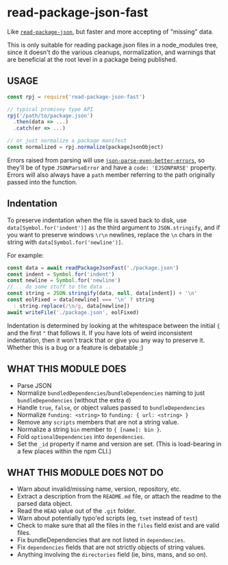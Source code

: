 # read-package-json-fast

Like [`read-package-json`](http://npm.im/read-package-json), but faster and
more accepting of "missing" data.

This is only suitable for reading package.json files in a node_modules
tree, since it doesn't do the various cleanups, normalization, and warnings
that are beneficial at the root level in a package being published.

## USAGE

```js
const rpj = require('read-package-json-fast')

// typical promisey type API
rpj('/path/to/package.json')
  .then(data => ...)
  .catch(er => ...)

// or just normalize a package manifest
const normalized = rpj.normalize(packageJsonObject)
```

Errors raised from parsing will use
[`json-parse-even-better-errors`](http://npm.im/json-parse-even-better-errors),
so they'll be of type `JSONParseError` and have a `code: 'EJSONPARSE'`
property.  Errors will also always have a `path` member referring to the
path originally passed into the function.

## Indentation

To preserve indentation when the file is saved back to disk, use
`data[Symbol.for('indent')]` as the third argument to `JSON.stringify`, and
if you want to preserve windows `\r\n` newlines, replace the `\n` chars in
the string with `data[Symbol.for('newline')]`.

For example:

```js
const data = await readPackageJsonFast('./package.json')
const indent = Symbol.for('indent')
const newline = Symbol.for('newline')
// .. do some stuff to the data ..
const string = JSON.stringify(data, null, data[indent]) + '\n'
const eolFixed = data[newline] === '\n' ? string
  : string.replace(/\n/g, data[newline])
await writeFile('./package.json', eolFixed)
```

Indentation is determined by looking at the whitespace between the initial
`{` and the first `"` that follows it.  If you have lots of weird
inconsistent indentation, then it won't track that or give you any way to
preserve it.  Whether this is a bug or a feature is debatable ;)

## WHAT THIS MODULE DOES

- Parse JSON
- Normalize `bundledDependencies`/`bundleDependencies` naming to just
  `bundleDependencies` (without the extra `d`)
- Handle `true`, `false`, or object values passed to `bundleDependencies`
- Normalize `funding: <string>` to `funding: { url: <string> }`
- Remove any `scripts` members that are not a string value.
- Normalize a string `bin` member to `{ [name]: bin }`.
- Fold `optionalDependencies` into `dependencies`.
- Set the `_id` property if name and version are set.  (This is
  load-bearing in a few places within the npm CLI.)

## WHAT THIS MODULE DOES NOT DO

- Warn about invalid/missing name, version, repository, etc.
- Extract a description from the `README.md` file, or attach the readme to
  the parsed data object.
- Read the `HEAD` value out of the `.git` folder.
- Warn about potentially typo'ed scripts (eg, `tset` instead of `test`)
- Check to make sure that all the files in the `files` field exist and are
  valid files.
- Fix bundleDependencies that are not listed in `dependencies`.
- Fix `dependencies` fields that are not strictly objects of string values.
- Anything involving the `directories` field (ie, bins, mans, and so on).
